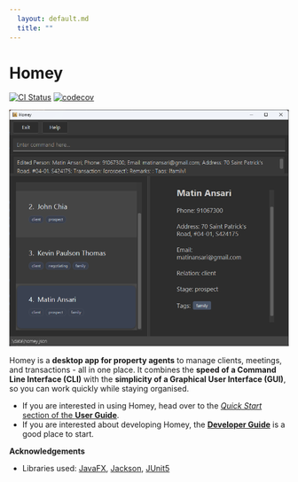 ```yaml
---
  layout: default.md
  title: ""
---
```


# Homey

[![CI Status](https://github.com/se-edu/addressbook-level3/workflows/Java%20CI/badge.svg)](https://github.com/se-edu/addressbook-level3/actions)
[![codecov](https://codecov.io/gh/se-edu/addressbook-level3/branch/master/graph/badge.svg)](https://codecov.io/gh/se-edu/addressbook-level3)

![Ui](images/landingPage.png)

Homey is a **desktop app for property agents** to manage clients, meetings, and transactions - all in one place. It combines the **speed of a Command Line Interface (CLI)** with the **simplicity of a Graphical User Interface (GUI)**, so you can work quickly while staying organised.

* If you are interested in using Homey, head over to the [_Quick Start_ section of the **User Guide**](https://ay2526s1-cs2103t-f15a-4.github.io/tp/UserGuide.html#quick-start).
* If you are interested about developing Homey, the [**Developer Guide**](https://ay2526s1-cs2103t-f15a-4.github.io/tp/DeveloperGuide.html) is a good place to start.


**Acknowledgements**

* Libraries used: [JavaFX](https://openjfx.io/), [Jackson](https://github.com/FasterXML/jackson), [JUnit5](https://github.com/junit-team/junit5)
